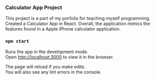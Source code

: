 ### Calculator App Project

This project is a part of my porfolio for teaching myself programming. Created a Calculator App in React. Overall, the application mimics the features found in a Apple iPhone calculator application.

### `npm start`

Runs the app in the development mode.\
Open [http://localhost:3000](http://localhost:3000) to view it in the browser.

The page will reload if you make edits.\
You will also see any lint errors in the console.
